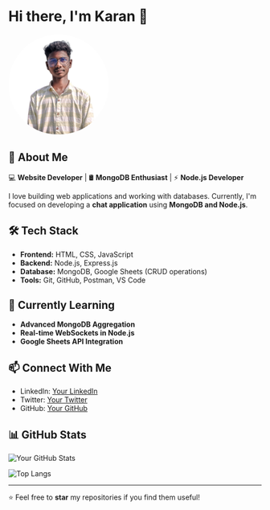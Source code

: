 # Hi there, I'm Karan 👋

<img src="https://github.com/karan-k-code/karan-k-code/blob/main/karan.png" alt="Profile Banner" style="border-radius: 50%; width: 200px;">

## 🚀 About Me

💻 **Website Developer** | 🛢 **MongoDB Enthusiast** | ⚡ **Node.js Developer**  

I love building web applications and working with databases. Currently, I'm focused on developing a **chat application** using **MongoDB and Node.js**.

## 🛠️ Tech Stack

- **Frontend:** HTML, CSS, JavaScript
- **Backend:** Node.js, Express.js
- **Database:** MongoDB, Google Sheets (CRUD operations)
- **Tools:** Git, GitHub, Postman, VS Code

## 🌱 Currently Learning

- **Advanced MongoDB Aggregation**
- **Real-time WebSockets in Node.js**
- **Google Sheets API Integration**

## 📫 Connect With Me

- LinkedIn: [Your LinkedIn](https://linkedin.com/in/karan-kumar-306a27273)
- Twitter: [Your Twitter](https://twitter.com/karan_k_code)
- GitHub: [Your GitHub](https://github.com/karan-k-code)

## 📊 GitHub Stats

![Your GitHub Stats](https://github-readme-stats.vercel.app/api?username=karan-k-code&show_icons=true&theme=radical)

![Top Langs](https://github-readme-stats.vercel.app/api/top-langs/?username=karan-k-code&layout=compact&theme=radical)

---

⭐️ Feel free to **star** my repositories if you find them useful!


